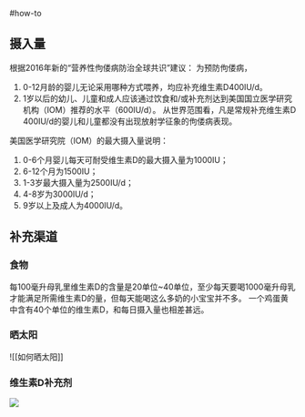 #how-to 
## 摄入量
根据2016年新的“营养性佝偻病防治全球共识”建议：
为预防佝偻病，
1. 0-12月龄的婴儿无论采用哪种方式喂养，均应补充维生素D400IU/d。
2. 1岁以后的幼儿、儿童和成人应该通过饮食和/或补充剂达到美国国立医学研究机构（IOM）推荐的水平（600IU/d）。
从世界范围看，凡是常规补充维生素D 400IU/d的婴儿和儿童都没有出现放射学征象的佝偻病表现。

美国医学研究院（IOM）的最大摄入量说明：
1. 0-6个月婴儿每天可耐受维生素D的最大摄入量为1000IU；
2. 6-12个月为1500IU；
3. 1-3岁最大摄入量为2500IU/d；
4. 4-8岁为3000IU/d；
5. 9岁以上及成人为4000IU/d。

## 补充渠道
### 食物
每100毫升母乳里维生素D的含量是20单位~40单位，至少每天要喝1000毫升母乳才能满足所需维生素D的量，但每天能喝这么多奶的小宝宝并不多。
一个鸡蛋黄中含有40个单位的维生素D，和每日摄入量也相差甚远。

### 晒太阳
![[如何晒太阳]]


###  维生素D补充剂
![](https://md4zk.oss-cn-beijing.aliyuncs.com/img/20230101070321528.zo7h8.jpg)
